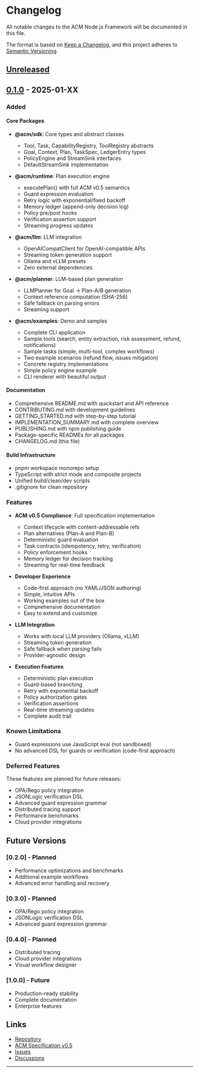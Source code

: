 # Changelog

All notable changes to the ACM Node.js Framework will be documented in this file.

The format is based on [Keep a Changelog](https://keepachangelog.com/en/1.0.0/),
and this project adheres to [Semantic Versioning](https://semver.org/spec/v2.0.0.html).

## [Unreleased]

## [0.1.0] - 2025-01-XX

### Added

#### Core Packages
- **@acm/sdk**: Core types and abstract classes
  - Tool, Task, CapabilityRegistry, ToolRegistry abstracts
  - Goal, Context, Plan, TaskSpec, LedgerEntry types
  - PolicyEngine and StreamSink interfaces
  - DefaultStreamSink implementation

- **@acm/runtime**: Plan execution engine
  - executePlan() with full ACM v0.5 semantics
  - Guard expression evaluation
  - Retry logic with exponential/fixed backoff
  - Memory ledger (append-only decision log)
  - Policy pre/post hooks
  - Verification assertion support
  - Streaming progress updates

- **@acm/llm**: LLM integration
  - OpenAICompatClient for OpenAI-compatible APIs
  - Streaming token generation support
  - Ollama and vLLM presets
  - Zero external dependencies

- **@acm/planner**: LLM-based plan generation
  - LLMPlanner for Goal → Plan-A/B generation
  - Context reference computation (SHA-256)
  - Safe fallback on parsing errors
  - Streaming support

- **@acm/examples**: Demo and samples
  - Complete CLI application
  - Sample tools (search, entity extraction, risk assessment, refund, notifications)
  - Sample tasks (simple, multi-tool, complex workflows)
  - Two example scenarios (refund flow, issues mitigation)
  - Concrete registry implementations
  - Simple policy engine example
  - CLI renderer with beautiful output

#### Documentation
- Comprehensive README.md with quickstart and API reference
- CONTRIBUTING.md with development guidelines
- GETTING_STARTED.md with step-by-step tutorial
- IMPLEMENTATION_SUMMARY.md with complete overview
- PUBLISHING.md with npm publishing guide
- Package-specific READMEs for all packages
- CHANGELOG.md (this file)

#### Build Infrastructure
- pnpm workspace monorepo setup
- TypeScript with strict mode and composite projects
- Unified build/clean/dev scripts
- .gitignore for clean repository

### Features

- **ACM v0.5 Compliance**: Full specification implementation
  - Context lifecycle with content-addressable refs
  - Plan alternatives (Plan-A and Plan-B)
  - Deterministic guard evaluation
  - Task contracts (idempotency, retry, verification)
  - Policy enforcement hooks
  - Memory ledger for decision tracking
  - Streaming for real-time feedback

- **Developer Experience**
  - Code-first approach (no YAML/JSON authoring)
  - Simple, intuitive APIs
  - Working examples out of the box
  - Comprehensive documentation
  - Easy to extend and customize

- **LLM Integration**
  - Works with local LLM providers (Ollama, vLLM)
  - Streaming token generation
  - Safe fallback when parsing fails
  - Provider-agnostic design

- **Execution Features**
  - Deterministic plan execution
  - Guard-based branching
  - Retry with exponential backoff
  - Policy authorization gates
  - Verification assertions
  - Real-time streaming updates
  - Complete audit trail

### Known Limitations

- Guard expressions use JavaScript eval (not sandboxed)
- No advanced DSL for guards or verification (code-first approach)

### Deferred Features

These features are planned for future releases:
- OPA/Rego policy integration
- JSONLogic verification DSL
- Advanced guard expression grammar
- Distributed tracing support
- Performance benchmarks
- Cloud provider integrations

## Future Versions

### [0.2.0] - Planned
- Performance optimizations and benchmarks
- Additional example workflows
- Advanced error handling and recovery

### [0.3.0] - Planned
- OPA/Rego policy integration
- JSONLogic verification DSL
- Advanced guard expression grammar

### [0.4.0] - Planned
- Distributed tracing
- Cloud provider integrations
- Visual workflow designer

### [1.0.0] - Future
- Production-ready stability
- Complete documentation
- Enterprise features

## Links

- [Repository](https://github.com/ddse-foundation/acm)
- [ACM Specification v0.5](../../spec/acm-spec%20v0.5.md)
- [Issues](https://github.com/ddse-foundation/acm/issues)
- [Discussions](https://github.com/ddse-foundation/acm/discussions)

---

[Unreleased]: https://github.com/ddse-foundation/acm/compare/v0.1.0...HEAD
[0.1.0]: https://github.com/ddse-foundation/acm/releases/tag/v0.1.0
